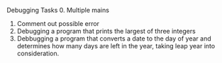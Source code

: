 Debugging Tasks
0. Multiple mains
1. Comment out possible error
2. Debugging a program that prints the largest of three integers
3. Debbugging a program that converts a date to the day of year and determines how many days are left in the year, taking leap year into consideration.
